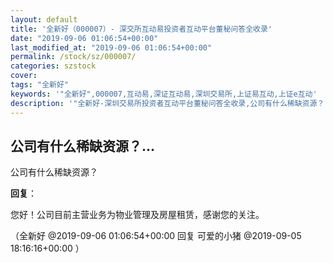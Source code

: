 ```yaml
---
layout: default
title: '全新好（000007）- 深交所互动易投资者互动平台董秘问答全收录'
date: "2019-09-06 01:06:54+00:00"
last_modified_at: "2019-09-06 01:06:54+00:00"
permalink: /stock/sz/000007/
categories: szstock
cover: 
tags: "全新好"
keywords: '"全新好",000007,互动易,深证互动易,深圳交易所,上证易互动,上证e互动'
description: '"全新好-深圳交易所投资者互动平台董秘问答全收录,公司有什么稀缺资源？"'
---
```


## 公司有什么稀缺资源？...

公司有什么稀缺资源？

**回复**：

您好！公司目前主营业务为物业管理及房屋租赁，感谢您的关注。 

（全新好  @2019-09-06 01:06:54+00:00 回复 可爱的小猪  @2019-09-05 18:16:16+00:00 ）

